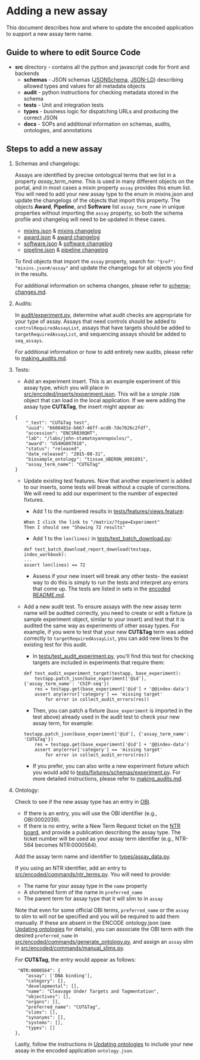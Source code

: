 Adding a new assay
=========================

This document describes how and where to update the encoded application to support a new assay term name.

Guide to where to edit Source Code
----------------

* **src** directory - contains all the python and javascript code for front and backends
    * **schemas** - JSON schemas ([JSONSchema], [JSON-LD]) describing allowed types and values for all metadata objects
    * **audit** - python instructions for checking metadata stored in the schema
    * **tests** - Unit and integration tests
    * **types** -  business logic for dispatching URLs and producing the correct JSON
    * **docs** -  SOPs and additional information on schemas, audits, ontologies, and annotations

Steps to add a new assay
---------------- 

1. Schemas and changelogs:

    Assays are identified by precise ontological terms that we list in a property *assay_term_name*. This is used in many different objects on the portal, and in most cases a mixin property ```assay``` provides this enum list. You will need to add your new assay type to the enum in mixins.json and update the changelogs of the objects that import this property.
    The objects **Award**, **Pipeline**, and **Software** list ```assay_term_name``` in unique properties without importing the ```assay``` property, so both the schema profile and changelog will need to be updated in these cases.
    
    * [mixins.json] & [mixins changelog]
    * [award.json] & [award changelog]
    * [software.json] & [software changelog]
    * [pipeline.json] & [pipeline changelog]

    To find objects that import the ```assay``` property, search for: ```"$ref": "mixins.json#/assay"``` and update the changelogs for all objects you find in the results.
    
    For additional information on schema changes, please refer to [schema-changes.md].

2. Audits: 

    In [audit/experiment.py], determine what audit checks are appropriate for your type of assay. Assays that need controls should be added to ```controlRequiredAssayList```, assays that have targets should be added to ```targetRequiredAssayList```, and sequencing assays should be added to ```seq_assays```.

    For additional information or how to add entirely new audits, please refer to [making_audits.md].

3. Tests:

    * Add an experiment insert. This is an example experiment of this assay type, which you will place in [src/encoded/inserts/experiment.json]. This will be a simple ```JSON``` object that can load in the local application. If we were adding the assay type **CUT&Tag**, the insert might appear as:

    ```
    {
        "_test": "CUT&Tag test",
        "uuid": "6600481e-b667-46ff-acd8-7de7026c2fdf",
        "accession": "ENCSR830QHT",
        "lab": "/labs/john-stamatoyannopoulos/",
        "award": "U54HG007010",
        "status": "released",
        "date_released": "2015-08-31",
        "biosample_ontology": "tissue_UBERON_0001891",
        "assay_term_name": "CUT&Tag"
    }
    ```
    * Update existing test features. Now that another experiment is added to our inserts, some tests will break without a couple of corrections. We will need to add our experiment to the number of expected fixtures.

        * Add 1 to the numbered results in [tests/features/views.feature]:
        ```
        When I click the link to "/matrix/?type=Experiment"
        Then I should see "Showing 72 results"
        ```
        * Add 1 to the ```len(lines)``` in [tests/test_batch_download.py]:
        ```
        def test_batch_download_report_download(testapp, index_workbook):
        ...
        assert len(lines) == 72
        ```
        * Assess if your new insert will break any other tests- the easiest way to do this is simply to run the tests and interpret any errors that come up. The tests are listed in sets in the [encoded README.md].

    * Add a new audit test. To ensure assays with the new assay term name will be audited correctly, you need to create or edit a fixture (a sample experiment object, similar to your insert) and test that it is audited the same way as experiments of other assay types. For example, if you were to test that your new **CUT&Tag** term was added correctly to ```targetRequiredAssayList```, you can add new lines to the existing test for this audit.

        * In [tests/test_audit_experiment.py], you'll find this test for checking targets are included in experiments that require them:

        ```
        def test_audit_experiment_target(testapp, base_experiment):
            testapp.patch_json(base_experiment['@id'], {'assay_term_name': 'ChIP-seq'})
            res = testapp.get(base_experiment['@id'] + '@@index-data')
            assert any(error['category'] == 'missing target'
                for error in collect_audit_errors(res))
        ```

        * Then, you can patch a fixture (```base_experiment``` is imported in the test above) already used in the audit test to check your new assay term, for example:

        ```
        testapp.patch_json(base_experiment['@id'], {'assay_term_name': 'CUT&Tag'})
            res = testapp.get(base_experiment['@id'] + '@@index-data')
            assert any(error['category'] == 'missing target'
                for error in collect_audit_errors(res))
        ```
        * If you prefer, you can also write a new experiment fixture which you would add to [tests/fixtures/schemas/experiment.py]. For more detailed instructions, please refer to [making_audits.md].

4. Ontology: 

    Check to see if the new assay type has an entry in [OBI].
    * If there is an entry, you will use the OBI identifier (e.g., OBI:0002039).
    * If there is no entry, write a New Term Request ticket on the [NTR board], and provide a publication describing the assay type. The ticket number will be used as your assay term identifier (e.g., NTR-564 becomes NTR:0000564).

    Add the assay term name and identifier to [types/assay_data.py].

    If you using an NTR identifier, add an entry to [src/encoded/commands/ntr_terms.py]. You will need to provide:
    * The name for your assay type in the ```name``` property
    * A shortened form of the name in ```preferred_name```
    * The parent term for assay type that it will slim to in ```assay```

    Note that even for some official OBI terms, ```preferred_name``` or the ```assay``` to slim to will not be specified and you will be required to add them manually. If these are absent in the ENCODE ontology.json (see [Updating ontologies] for details), you can associate the OBI term with the desired ```preferred_name``` in [src/encoded/commands/generate_ontology.py], and assign an ```assay``` slim in [src/encoded/commands/manual_slims.py].

    For **CUT&Tag**, the entry would appear as follows:
    ```
     "NTR:0000564": {
        "assay": ['DNA binding'],
        "category": [],
        "developmental": [],
        "name": "Cleavage Under Targets and Tagmentation",
        "objectives": [],
        "organs": [],
        "preferred_name": "CUT&Tag",
        "slims": [],
        "synonyms": [],
        "systems": [],
        "types": []
    },
    ```
    Lastly, follow the instructions in [Updating ontologies] to include your new assay in the encoded application ```ontology.json```.

[JSONSchema]: http://json-schema.org/
[JSON-LD]:  http://json-ld.org/
[mixins.json]: https://github.com/ENCODE-DCC/encoded/blob/dev/src/encoded/schemas/mixins.json
[mixins changelog]: https://github.com/ENCODE-DCC/encoded/blob/dev/src/encoded/schemas/changelogs/mixins.md
[award.json]: https://github.com/ENCODE-DCC/encoded/blob/dev/src/encoded/schemas/award.json
[award changelog]: https://github.com/ENCODE-DCC/encoded/blob/dev/src/encoded/schemas/changelogs/award.md
[software.json]: https://github.com/ENCODE-DCC/encoded/blob/dev/src/encoded/schemas/software.json
[software changelog]: https://github.com/ENCODE-DCC/encoded/blob/dev/src/encoded/schemas/changelogs/software.md
[pipeline.json]: https://github.com/ENCODE-DCC/encoded/blob/dev/src/encoded/schemas/pipeline.json
[pipeline changelog]: https://github.com/ENCODE-DCC/encoded/blob/dev/src/encoded/schemas/changelogs/pipeline.md
[schema-changes.md]: https://github.com/ENCODE-DCC/encoded/blob/dev/src/encoded/docs/schema-changes.md

[audit/experiment.py]: https://github.com/ENCODE-DCC/encoded/blob/dev/src/encoded/audit/experiment.py
[making_audits.md]: https://github.com/ENCODE-DCC/encoded/blob/dev/src/encoded/docs/making_audits.md

[src/encoded/inserts/experiment.json]: https://github.com/ENCODE-DCC/encoded/blob/dev/src/encoded/tests/data/inserts/experiment.json
[tests/features/views.feature]: https://github.com/ENCODE-DCC/encoded/blob/dev/src/encoded/tests/features/views.feature
[tests/test_batch_download.py]: https://github.com/ENCODE-DCC/encoded/blob/dev/src/encoded/tests/test_batch_download.py
[encoded README.md]: https://github.com/ENCODE-DCC/encoded/blob/dev/README.md
[tests/test_audit_experiment.py]: https://github.com/ENCODE-DCC/encoded/blob/dev/src/encoded/tests/test_audit_experiment.py
[tests/fixtures/schemas/experiment.py]: https://github.com/ENCODE-DCC/encoded/tree/dev/src/encoded/tests/fixtures/schemas/experiment.py

[OBI]: http://www.ontobee.org/ontology/OBI
[NTR board]: https://encodedcc.atlassian.net/browse/NTR
[types/assay_data.py]: https://github.com/ENCODE-DCC/encoded/blob/dev/src/encoded/types/assay_data.py
[src/encoded/commands/ntr_terms.py]: https://github.com/ENCODE-DCC/encoded/blob/dev/src/encoded/commands/ntr_terms.py
[src/encoded/commands/generate_ontology.py]: https://github.com/ENCODE-DCC/encoded/blob/dev/src/encoded/commands/generate_ontology.py
[src/encoded/commands/manual_slims.py]: https://github.com/ENCODE-DCC/encoded/blob/dev/src/encoded/commands/manual_slims.py
[Updating ontologies]: https://github.com/ENCODE-DCC/encoded/blob/dev/src/encoded/docs/updating_ontologies.md
